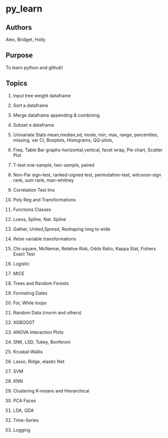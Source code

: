 # py_learn
## Authors
Alex, Bridget, Holly

## Purpose
To learn python and github!

## Topics

1. Input tree weight dataframe 

2. Sort a dataframe

3. Merge dataframe 
	appending & combining 

4. Subset a dataframe 

5. Univariate Stats
	mean,median,sd, mode, min, max, range, percentiles, missing, var
	CI, Boxplots, Histograms, QQ-plots, 
6. Freq. Table 
	Bar graphs-horizontal,vertical, facet wrap, Pie chart, Scatter Plot

7. T-test 
	one-sample, two-sample, paired 
8. Non-Par
 	sign-test, ranked-signed test, permutation-test, wilcoxon-sign rank, sum rank, man-whitney
9. Correlation Test 
	lms
10. Poly Reg and Transformations 

11. Functions 
	Classes
12. Loess, Spline, Nat. Spline 

13. Gather, United,Spread, Reshaping long to wide 

14. ifelse variable transformations 

15. Chi-square, McNemar, Relative Risk, Odds Ratio, Kappa Stat, Fishers Exact Test

16. Logistic

17. MICE 

18. Trees and Random Forests 

19. Formating Dates 

20. For, While loops 

21. Random Data (rnorm and others) 
  
22. XGBOOST

23. ANOVA
	Interaction Plots 

24. SNK, LSD, Tukey, Bonferoni

25. Kruskal-Wallis

26. Lasso, Ridge, elastic Net 

27. SVM

28. KNN

29. Clustering
	K-means and Hierarchical
30. PCA
	Faces
31. LDA, QDA

32. Time-Series 

33. Logging 


